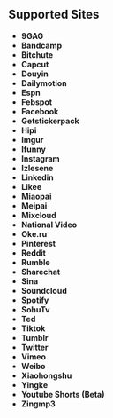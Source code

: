 ## Supported Sites

- **9GAG**
- **Bandcamp**
- **Bitchute**
- **Capcut**
- **Douyin**
- **Dailymotion**
- **Espn**
- **Febspot**
- **Facebook**
- **Getstickerpack**
- **Hipi**
- **Imgur**
- **Ifunny**
- **Instagram**
- **Izlesene**
- **Linkedin**
- **Likee**
- **Miaopai**
- **Meipai**
- **Mixcloud**
- **National Video**
- **Oke.ru**
- **Pinterest**
- **Reddit**
- **Rumble**
- **Sharechat**
- **Sina**
- **Soundcloud**
- **Spotify**
- **SohuTv**
- **Ted**
- **Tiktok**
- **Tumblr**
- **Twitter**
- **Vimeo**
- **Weibo**
- **Xiaohongshu**
- **Yingke**
- **Youtube Shorts (Beta)**
- **Zingmp3**
